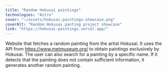 ```yaml
---
title: "Random Hokusai paintings"
technologies: "Astro"
cover: "~/assets/hokusai-paintings-showcase.png"
coverAlt: "Random Hokusai panting project showcase"
link: "https://hokusai-paintings.vercel.app/"
---
```

Website that fetches a random painting from the artist Hokusai. It uses the API from https://www.metmuseum.org/ to obtain paintings exclusively by Hokusai. The user can also search for a painting by a specific name. If it detects that the painting does not contain sufficient information, it generates another random painting.